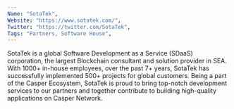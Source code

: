```yaml
--- 
Name: "SotaTek", 
Website: "https://www.sotatek.com/", 
Twitter: "https://twitter.com/SotaTek", 
Tags: "Partners, Software House", 
--- 
```

<!--lang:en--> 
SotaTek is a global Software Development as a Service (SDaaS) corporation, the largest Blockchain consultant and solution provider in SEA. With 1000+ in-house employees, over the past 7+ years, SotaTek has successfully implemented 500+ projects for global customers. Being a part of the Casper Ecosystem, SotaTek is proud to bring top-notch development services to our partners and together contribute to building high-quality applications on Casper Network.
